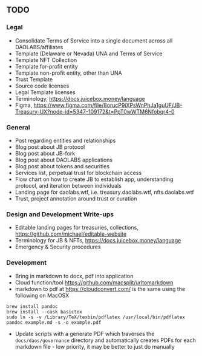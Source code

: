 ## TODO

### Legal

- Consolidate Terms of Service into a single document across all DAOLABS/affiliates
- Template (Delaware or Nevada) UNA and Terms of Service
- Template NFT Collection
- Template for-profit entity
- Template non-profit entity, other than UNA
- Trust Template
- Source code licenses
- Legal Template licenses
- Terminology, https://docs.juicebox.money/language
- Figma, https://www.figma.com/file/8orucP9iXPsWnPhJa1guUF/JB-Treasury-UX?node-id=5347-109172&t=PpT0wWTM6Nfobqr4-0

### General

- Post regarding entities and relationships
- Blog post about JB protocol
- Blog post about JB-fork
- Blog post about DAOLABS applications
- Blog post about tokens and securities
- Services list, perpetual trust for blockchain access
- Flow chart on how to create JB to establish app, understanding protocol, and iteration between individuals
- Landing page for daolabs.wtf, i.e. treasury.daolabs.wtf, nfts.daolabs.wtf
- Trust, project annotation around trust or curation

### Design and Development Write-ups

- Editable landing pages for treasuries, collections, https://github.com/michael/editable-website
- Terminology for JB & NFTs, https://docs.juicebox.money/language
- Emergency & Security procedures

### Development

- Bring in markdown to docx, pdf into application
- Cloud function/tool https://github.com/macsplit/urltomarkdown
- markdown to pdf at https://cloudconvert.com/ is the same using the following on MacOSX

```
brew install pandoc
brew install --cask basictex
sudo ln -s -v /Library/TeX/texbin/pdflatex /usr/local/bin/pdflatex
pandoc example.md -s -o example.pdf
```

- Update scripts with a generate PDF which traverses the `docs/daos/governance` directory and automatically creates PDFs for each markdown file - low priority, it may be better to just do manually
